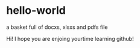 # hello-world
a basket full of docxs, xlsxs and pdfs file

Hi!
I hope you are enjoing yourtime learning github!
